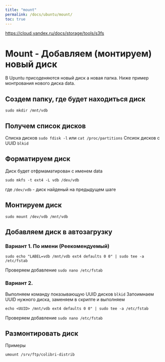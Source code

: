 ```yaml
---
title: "mount"
permalink: /docs/ubuntu/mount/
toc: true
---
```


https://cloud.yandex.ru/docs/storage/tools/s3fs

# Mount - Добавляем (монтируем) новый диск
В Upuntu присоденяются новый диск а новая папка.
Ниже пример монтрования нового диска data.

## Создем папку, где будет находиться диск
`sudo mkdir /mnt/vdb`

## Получем список дисков
Cписка дисков
`sudo fdisk -l`
или
`cat /proc/partitions`
Спсиок дисков с UUID
`blkid`

## Форматируем диск
Диск будет отфрмаматирован с именем data
```
sudo mkfs -t ext4 -L vdb /dev/vdb
```
где `/dev/vdb` - диск найденый на предыдущем шаге

## Монтируем диск
`sudo mount /dev/vdb /mnt/vdb`

## Добавляем диск в автозагрузку

### Вариант 1. По имени (Реекомендуемый)
```
sudo echo "LABEL=vdb /mnt/vdb ext4 defaults 0 0" | sudo tee -a /etc/fstab
```
Проверяем добавление
`sudo nano /etc/fstab`

### Вариант 2.
Выполняем команду показывающую UUID дисков
`blkid`
Запоимнаем UUID нужного диска, заменяем в скрипте и выполняем
```
echo <UUID> /mnt/vdb ext4 defaults 0 0" | sudo tee -a /etc/fstab
```
Проверяем добавление
`sudo nano /etc/fstab`

## Размонтировать диск
Примеры
```
umount /srv/ftp/colibri-distrib
```
